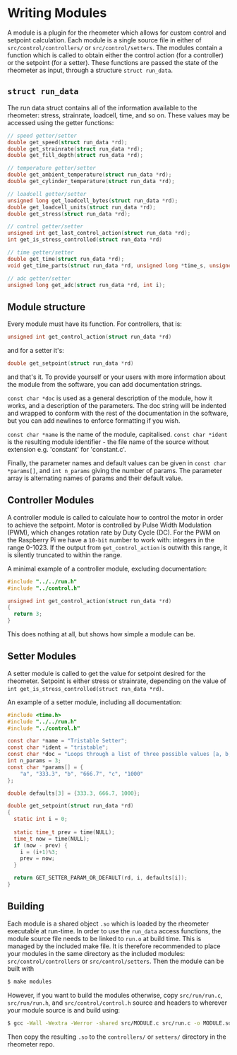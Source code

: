 # Writing Modules

A module is a plugin for the rheometer which allows for custom control and
setpoint calculation. Each module is a single source file in either of
`src/control/controllers/` or `src/control/setters`. The modules contain a
function which is called to obtain either the control action (for a controller)
or the setpoint (for a setter). These functions are passed the state of the
rheometer as input, through a structure `struct run_data`.

## `struct run_data`

The run data struct contains all of the information available to the rheometer:
stress, strainrate, loadcell, time, and so on. These values may be accessed
using the getter functions:

```c
// speed getter/setter
double get_speed(struct run_data *rd);
double get_strainrate(struct run_data *rd);
double get_fill_depth(struct run_data *rd);

// temperature getter/setter
double get_ambient_temperature(struct run_data *rd);
double get_cylinder_temperature(struct run_data *rd);

// loadcell getter/setter
unsigned long get_loadcell_bytes(struct run_data *rd);
double get_loadcell_units(struct run_data *rd);
double get_stress(struct run_data *rd);

// control getter/setter
unsigned int get_last_control_action(struct run_data *rd);
int get_is_stress_controlled(struct run_data *rd)

// time getter/setter
double get_time(struct run_data *rd);
void get_time_parts(struct run_data *rd, unsigned long *time_s, unsigned long *time_us);

// adc getter/setter
unsigned long get_adc(struct run_data *rd, int i);
```

## Module structure

Every module must have its function. For controllers, that is:

```c
unsigned int get_control_action(struct run_data *rd)
```

and for a setter it's:

```c
double get_setpoint(struct run_data *rd)
```

and that's it. To provide yourself or your users with more information about the
module from the software, you can add documentation strings. 

`const char *doc` is used as a general description of the module, how it works,
and a description of the parameters. The doc string will be indented and wrapped
to conform with the rest of the documentation in the software, but you can add
newlines to enforce formatting if you wish.

`const char *name` is the name of the module, capitalised. `const char *ident`
is the resulting module identifier - the file name of the source without
extension e.g. 'constant' for 'constant.c'.

Finally, the parameter names and default values can be given in `const char
*params[]`, and `int n_params` giving the number of params. The parameter array
is alternating names of params and their default value.

## Controller Modules

A controller module is called to calculate how to control the motor in order to
achieve the setpoint. Motor is controlled by Pulse Width Modulation (PWM), which
changes rotation rate by Duty Cycle (DC). For the PWM on the Raspberry Pi we
have a `10-bit` number to work with: integers in the range 0-1023. If the output
from `get_control_action` is outwith this range, it is silently truncated to
within the range.

A minimal example of a controller module, excluding documentation:

```c
#include "../../run.h"
#include "../control.h"

unsigned int get_control_action(struct run_data *rd)
{
  return 3;
}
```

This does nothing at all, but shows how simple a module can be.


## Setter Modules

A setter module is called to get the value for setpoint desired for the
rheometer. Setpoint is either stress or strainrate, depending on the value of
`int get_is_stress_controlled(struct run_data *rd)`.

An example of a setter module, including all documentation:

```c
#include <time.h>
#include "../../run.h"
#include "../control.h"

const char *name = "Tristable Setter";
const char *ident = "tristable";
const char *doc = "Loops through a list of three possible values [a, b, c] at 1hz.";
int n_params = 3;
const char *params[] = {
    "a", "333.3", "b", "666.7", "c", "1000"
};

double defaults[3] = {333.3, 666.7, 1000};

double get_setpoint(struct run_data *rd)
{
  static int i = 0;
  
  static time_t prev = time(NULL);
  time_t now = time(NULL);
  if (now - prev) {
    i = (i+1)%3;
    prev = now;
  }

  return GET_SETTER_PARAM_OR_DEFAULT(rd, i, defaults[i]);
}
```


## Building

Each module is a shared object `.so` which is loaded by the rheometer executable
at run-time. In order to use the `run_data` access functions, the module source
file needs to be linked to `run.o` at build time. This is managed by the
included make file.  It is therefore recommended to place your modules in the
same directory as the included modules: `src/control/controllers` or
`src/control/setters`. Then the module can be built with 

```bash
$ make modules
```

However, if you want to build the modules otherwise, copy `src/run/run.c`,
`src/run/run.h`, and `src/control/control.h` source and headers to wherever your
module source is and build using:

```bash
$ gcc -Wall -Wextra -Werror -shared src/MODULE.c src/run.c -o MODULE.so
```

Then copy the resulting `.so` to the `controllers/` or `setters/` directory in
the rheometer repo.
